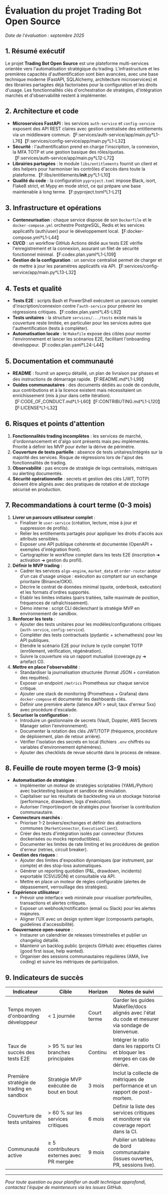 # Évaluation du projet Trading Bot Open Source

_Date de l'évaluation : septembre 2025_

## 1. Résumé exécutif

Le projet **Trading Bot Open Source** est une plateforme multi-services orientée vers l'automatisation
stratégique du trading. L'infrastructure et les premières capacités d'authentification sont bien
avancées, avec une base technique moderne (FastAPI, SQLAlchemy, architecture microservices) et des
librairies partagées déjà factorisées pour la configuration et les droits d'usage. Les fonctionnalités
clés d'orchestration de stratégies, d'intégration marchés et d'observabilité restent à implémenter.

## 2. Architecture et code

- **Microservices FastAPI** : les services `auth-service` et `config-service` exposent des API REST
  claires avec gestion centralisée des entitlements via un middleware commun.【F:services/auth-service/app/main.py†L1-L76】【F:services/config-service/app/main.py†L1-L32】
- **Sécurité** : l'authentification prend en charge l'inscription, la connexion, la MFA TOTP et une
  gestion basique des rôles/quotas.【F:services/auth-service/app/main.py†L12-L72】
- **Librairies partagées** : le module `libs/entitlements` fournit un client et des helpers pour
  harmoniser les contrôles d'accès dans toute la plateforme.【F:libs/entitlements/__init__.py†L1-L10】
- **Qualité du code** : la configuration `pyproject.toml` impose Black, isort, Flake8 strict, et Mypy
  en mode strict, ce qui prépare une base maintenable à long terme.【F:pyproject.toml†L1-L21】

## 3. Infrastructure et opérations

- **Conteneurisation** : chaque service dispose de son `Dockerfile` et le `docker-compose.yml`
  orchestre PostgreSQL, Redis et les services applicatifs (auth/user) pour le développement local.【F:docker-compose.yml†L1-L44】
- **CI/CD** : un workflow GitHub Actions dédié aux tests E2E vérifie l'enregistrement et la connexion,
  assurant un filet de sécurité fonctionnel minimal.【F:codex.plan.yaml†L1-L109】
- **Gestion de la configuration** : un service centralisé permet de charger et de mettre à jour les
  paramètres applicatifs via API.【F:services/config-service/app/main.py†L13-L32】

## 4. Tests et qualité

- **Tests E2E** : scripts Bash et PowerShell exécutent un parcours complet d'inscription/connexion
  contre l'`auth-service` pour prévenir les régressions critiques.【F:codex.plan.yaml†L45-L92】
- **Tests unitaires** : la structure `services/.../tests` existe mais la couverture reste limitée, en
  particulier pour les services autres que l'authentification (tests à compléter).
- **Automatisation locale** : le `Makefile` expose des cibles pour monter l'environnement et lancer les
  scénarios E2E, facilitant l'onboarding développeur.【F:codex.plan.yaml†L24-L44】

## 5. Documentation et communauté

- **README** : fournit un aperçu détaillé, un plan de livraison par phases et des instructions de
  démarrage rapide.【F:README.md†L1-L99】
- **Guides communautaires** : des documents dédiés au code de conduite, aux contributions et à la
  licence existent mais nécessitaient un enrichissement (mis à jour dans cette itération).【F:CODE_OF_CONDUCT.md†L1-L60】【F:CONTRIBUTING.md†L1-L120】【F:LICENSE†L1-L32】

## 6. Risques et points d'attention

1. **Fonctionnalités trading incomplètes** : les services de marché, d'ordonnancement et d'algo sont
   présents mais peu implémentés. Priorité à définir les MVP pour éviter la dérive de périmètre.
2. **Couverture de tests partielle** : absence de tests unitaires/intégrés sur la majorité des services.
   Risque de régressions lors de l'ajout des fonctionnalités de trading.
3. **Observabilité** : pas encore de stratégie de logs centralisés, métriques ou alerting documentés.
4. **Sécurité opérationnelle** : secrets et gestion des clés (JWT, TOTP) doivent être alignés avec des
   pratiques de rotation et de stockage sécurisé en production.

## 7. Recommandations à court terme (0-3 mois)

1. **Livrer un parcours utilisateur complet** :
   - Finaliser le `user-service` (création, lecture, mise à jour et suppression de profils).
   - Relier les entitlements partagés pour appliquer les droits d'accès aux attributs sensibles.
   - Exposer une API publique cohérente et documentée (OpenAPI + exemples d'intégration front).
   - Cartographier le workflow complet dans les tests E2E (inscription ➜ activation ➜ gestion du profil).
2. **Définir le MVP trading** :
   - Cadrer les services `algo-engine`, `market_data` et `order-router` autour d'un cas d'usage unique :
     exécution au comptant sur un exchange prioritaire (Binance/OKX).
   - Décrire le contrat de données minimal (quote, orderbook, exécution) et les formats d'ordres supportés.
   - Etablir les limites initiales (pairs traitées, taille maximale de position, fréquences de rafraîchissement).
   - Démo interne : script CLI déclenchant la stratégie MVP en environnement de sandbox.
3. **Renforcer les tests** :
   - Ajouter des tests unitaires pour les modèles/configurations critiques (`auth-service`, `config-service`).
   - Compléter des tests contractuels (pydantic + schemathesis) pour les API publiques.
   - Etendre le scénario E2E pour inclure le cycle complet TOTP (enrôlement, vérification, régénération).
   - Suivre la couverture via un rapport mutualisé (coverage.py ➜ artefact CI).
4. **Mettre en place l'observabilité** :
   - Standardiser la journalisation structurée (format JSON + corrélation des requêtes).
   - Exposer un endpoint `/metrics` Prometheus sur chaque service critique.
   - Ajouter une stack de monitoring (Prometheus + Grafana) dans `docker-compose` et documenter les dashboards clés.
   - Définir une première alerte (latence API > seuil, taux d'erreur 5xx) avec procédure d'escalade.
5. **Sécuriser la configuration** :
   - Introduire un gestionnaire de secrets (Vault, Doppler, AWS Secrets Manager selon l'environnement).
   - Documenter la rotation des clés JWT/TOTP (fréquence, procédure de déploiement, plan de retour arrière).
   - Vérifier l'isolation des secrets en local (fichiers `.env` chiffrés ou variables d'environnement éphémères).
   - Ajouter des checklists de revue sécurité dans le process de release.

## 8. Feuille de route moyen terme (3-9 mois)

- **Automatisation de stratégies** :
  - Implémenter un moteur de stratégies scriptables (YAML/Python) avec backtesting basique et sandbox de simulation.
  - Capitaliser sur les résultats de backtesting via un stockage historisé (performance, drawdown, logs d'exécution).
  - Autoriser l'import/export de stratégies pour favoriser la contribution communautaire.
- **Connecteurs marchés** :
  - Prioriser 1-2 brokers/exchanges et définir des abstractions communes (`MarketConnector`, `ExecutionClient`).
  - Créer des tests d'intégration isolés par connecteur (fixtures dockerisées ou mocks reproductibles).
  - Documenter les limites de rate limiting et les procédures de gestion d'erreur (retries, circuit breaker).
- **Gestion des risques** :
  - Ajouter des limites d'exposition dynamiques (par instrument, par compte) et des stop-loss automatiques.
  - Générer un reporting quotidien (P&L, drawdown, incidents) exportable (CSV/JSON) et consultable via API.
  - Mettre en place un moteur de règles configurable (alertes de dépassement, verrouillage des stratégies).
- **Expérience utilisateur** :
  - Prévoir une interface web minimale pour visualiser portefeuilles, transactions et alertes critiques.
  - Exposer un webhook/notification (email ou Slack) pour les alertes majeures.
  - Aligner l'UX avec un design system léger (composants partagés, guidelines d'accessibilité).
- **Gouvernance open-source** :
  - Instaurer un calendrier de releases trimestrielles et publier un changelog détaillé.
  - Maintenir un backlog public (projects GitHub) avec étiquettes claires (good first issue, help wanted).
  - Organiser des sessions communautaires régulières (AMA, live coding) et suivre les métriques de participation.

## 9. Indicateurs de succès

| Indicateur | Cible | Horizon | Notes de suivi |
| --- | --- | --- | --- |
| Temps moyen d'onboarding développeur | < 1 journée | Court terme | Garder les guides Makefile/docs alignés avec l'état du code et mesurer via sondage de bienvenue. |
| Taux de succès des tests E2E | > 95 % sur les branches principales | Continu | Intégrer le ratio dans les rapports CI et bloquer les merges en cas de dérive. |
| Première stratégie de trading en sandbox | Stratégie MVP exécutée de bout en bout | 3 mois | Inclut la collecte de métriques de performance et un rapport de post-mortem. |
| Couverture de tests unitaires | > 60 % sur les services critiques | 6 mois | Définir la liste des services critiques et monitorer via coverage report dans la CI. |
| Communauté active | ≥ 5 contributeurs externes avec PR mergée | 9 mois | Publier un tableau de bord communautaire (issues ouvertes, PR, sessions live). |

---

_Pour toute question ou pour planifier un audit technique approfondi, contactez l'équipe de
mainteneurs via les issues GitHub._
